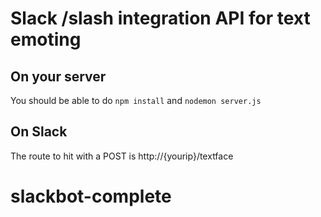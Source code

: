 # Slack /slash integration API for text emoting

## On your server
You should be able to do
`npm install` and `nodemon server.js`

## On Slack
The route to hit with a POST is http://{yourip}/textface
# slackbot-complete
